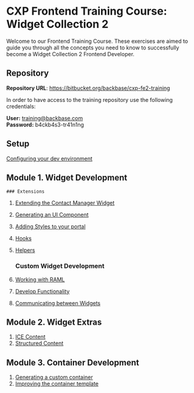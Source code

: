 # CXP Frontend Training Course: Widget Collection 2

Welcome to our Frontend Training Course. These exercises are aimed to guide you through all the concepts you need to know to successfully become a Widget Collection 2 Frontend Developer.

## Repository

**Repository URL**: https://bitbucket.org/backbase/cxp-fe2-training


In order to have access to the training repository use the following credentials:

**User:** training@backbase.com  
**Password:** b4ckb4s3-tr41n1ng


## Setup

[Configuring your dev environment](https://bitbucket.org/backbase/cxp-fe2-m00-setup)

## Module 1. Widget Development  


	### Extensions  

1. [Extending the Contact Manager Widget](https://bitbucket.org/backbase/cxp-fe2-m01-widget-development-e01-extensions-template)  
2. [Generating an UI Component](https://bitbucket.org/backbase/cxp-fe2-m01-widget-development-e02-extensions-ui)  
3. [Adding Styles to your portal](https://bitbucket.org/backbase/cxp-fe2-m01-widget-development-e03-extensions-styling)  
4. [Hooks](https://bitbucket.org/backbase/cxp-fe2-m01-widget-development-e04-extensions-hooks)
5. [Helpers](https://bitbucket.org/backbase/cxp-fe2-m01-widget-development-e05-extensions-helpers)

	### Custom Widget Development  

6. [Working with RAML](https://bitbucket.org/backbase/cxp-fe2-m01-widget-development-e06-custom-widget-raml)  
7. [Develop Functionality](https://bitbucket.org/backbase/cxp-fe2-m01-widget-development-e07-custom-widget-functionality)  
8. [Communicating between Widgets](https://bitbucket.org/backbase/cxp-fe2-m01-widget-development-e08-custom-widget-communication)  


## Module 2. Widget Extras

1. [ICE Content](https://bitbucket.org/backbase/cxp-fe2-m02-widget-extras-e01-icecontent)
2. [Structured Content](https://bitbucket.org/backbase/cxp-fe2-m02-widget-extras-e02-structuredcontent)

## Module 3. Container Development

1. [Generating a custom container](https://bitbucket.org/backbase/cxp-fe2-m03-container-development-e01-accordioncontainer)
2. [Improving the container template](https://bitbucket.org/backbase/cxp-fe2-m03-container-development-e02-accordiontemplate)